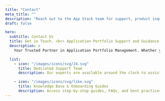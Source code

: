 ```yaml
---
title: "Contact"
meta_title: ""
description: "Reach out to the App Stack team for support, product inquiries, or partnership opportunities. We're here to help you optimize your application ecosystem."
draft: false

hero:
  subtitle: Contact Us
  title: Get in Touch. <br> Application Portfolio Support and Guidance.
  description: >
    Your Trusted Partner in Application Portfolio Management. Whether you need help onboarding your first application, setting up integration dependencies, or generating reports, our team is here to support your success every step of the way.

  list:
    - icon: "/images/icons/svg/24.svg"
      title: Dedicated Support Team
      description: Our experts are available around the clock to assist you with technical questions, reporting issues, or strategic planning.

    - icon: "/images/icons/svg/like.svg"
      title: Knowledge Base & Onboarding Guides
      description: Access step-by-step guides, FAQs, and best practices to get the most out of App Stack — from setup to advanced features.
---
```

